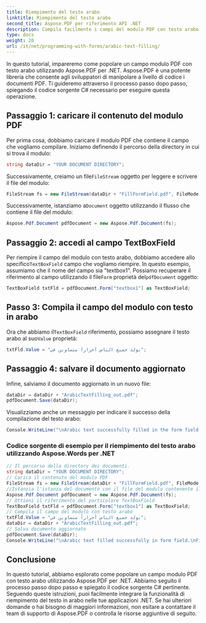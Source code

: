 ```yaml
---
title: Riempimento del testo arabo
linktitle: Riempimento del testo arabo
second_title: Aspose.PDF per riferimento API .NET
description: Compila facilmente i campi del modulo PDF con testo arabo utilizzando Aspose.PDF per .NET.
type: docs
weight: 20
url: /it/net/programming-with-forms/arabic-text-filling/
---
```


In questo tutorial, impareremo come popolare un campo modulo PDF con testo arabo utilizzando Aspose.PDF per .NET. Aspose.PDF è una potente libreria che consente agli sviluppatori di manipolare a livello di codice i documenti PDF. Ti guideremo attraverso il processo passo dopo passo, spiegando il codice sorgente C# necessario per eseguire questa operazione.

## Passaggio 1: caricare il contenuto del modulo PDF

Per prima cosa, dobbiamo caricare il modulo PDF che contiene il campo che vogliamo compilare. Iniziamo definendo il percorso della directory in cui si trova il modulo:

```csharp
string dataDir = "YOUR DOCUMENT DIRECTORY";
```

 Successivamente, creiamo un file`FileStream` oggetto per leggere e scrivere il file del modulo:

```csharp
FileStream fs = new FileStream(dataDir + "FillFormField.pdf", FileMode.Open, FileAccess.ReadWrite);
```

 Successivamente, istanziamo a`Document` oggetto utilizzando il flusso che contiene il file del modulo:

```csharp
Aspose.Pdf.Document pdfDocument = new Aspose.Pdf.Document(fs);
```

## Passaggio 2: accedi al campo TextBoxField

 Per riempire il campo del modulo con testo arabo, dobbiamo accedere allo specifico`TextBoxField` campo che vogliamo riempire. In questo esempio, assumiamo che il nome del campo sia "textbox1". Possiamo recuperare il riferimento al campo utilizzando il file`Form` proprietà del`pdfDocument` oggetto:

```csharp
TextBoxField txtFld = pdfDocument.Form["textbox1"] as TextBoxField;
```

## Passo 3: Compila il campo del modulo con testo in arabo

 Ora che abbiamo il`TextBoxField` riferimento, possiamo assegnare il testo arabo al suo`Value` proprietà:

```csharp
txtFld.Value = "يولد جميع الناس أحراراً متساوين في";
```

## Passaggio 4: salvare il documento aggiornato

Infine, salviamo il documento aggiornato in un nuovo file:

```csharp
dataDir = dataDir + "ArabicTextFilling_out.pdf";
pdfDocument.Save(dataDir);
```

Visualizziamo anche un messaggio per indicare il successo della compilazione del testo arabo:

```csharp
Console.WriteLine("\nArabic text successfully filled in the form field.\nFile saved in the following location: " + dataDir);
```

### Codice sorgente di esempio per il riempimento del testo arabo utilizzando Aspose.Words per .NET 
```csharp
// Il percorso della directory dei documenti.
string dataDir = "YOUR DOCUMENT DIRECTORY";
// Carica il contenuto del modulo PDF
FileStream fs = new FileStream(dataDir + "FillFormField.pdf", FileMode.Open, FileAccess.ReadWrite);
//Istanzia l'istanza del documento con il file del modulo contenente il flusso
Aspose.Pdf.Document pdfDocument = new Aspose.Pdf.Document(fs);
// Ottieni il riferimento del particolare TextBoxField
TextBoxField txtFld = pdfDocument.Form["textbox1"] as TextBoxField;
// Compila il campo del modulo con testo arabo
txtFld.Value = "يولد جميع الناس أحراراً متساوين في";
dataDir = dataDir + "ArabicTextFilling_out.pdf";
// Salva documento aggiornato
pdfDocument.Save(dataDir);
Console.WriteLine("\nArabic text filled successfully in form field.\nFile saved at " + dataDir);
```

## Conclusione

In questo tutorial, abbiamo esplorato come popolare un campo modulo PDF con testo arabo utilizzando Aspose.PDF per .NET. Abbiamo seguito il processo passo dopo passo e spiegato il codice sorgente C# pertinente. Seguendo queste istruzioni, puoi facilmente integrare la funzionalità di riempimento del testo in arabo nelle tue applicazioni .NET. Se hai ulteriori domande o hai bisogno di maggiori informazioni, non esitare a contattare il team di supporto di Aspose.PDF o controlla le risorse aggiuntive di seguito.